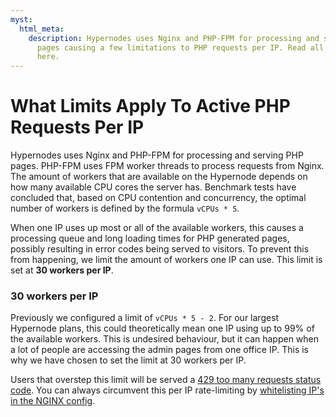```yaml
---
myst:
  html_meta:
    description: Hypernodes uses Nginx and PHP-FPM for processing and serving PHP
      pages causing a few limitations to PHP requests per IP. Read all about the details
      here.
---
```


<!-- source: https://support.hypernode.com/en/support/solutions/articles/48000967652-what-limits-apply-to-active-php-requests-per-ip/ -->

# What Limits Apply To Active PHP Requests Per IP

Hypernodes uses Nginx and PHP-FPM for processing and serving PHP pages. PHP-FPM uses FPM worker threads to process requests from Nginx. The amount of workers that are available on the Hypernode depends on how many available CPU cores the server has. Benchmark tests have concluded that, based on CPU contention and concurrency, the optimal number of workers is defined by the formula `vCPUs * 5`.

When one IP uses up most or all of the available workers, this causes a processing queue and long loading times for PHP generated pages, possibly resulting in error codes being served to visitors. To prevent this from happening, we limit the amount of workers one IP can use. This limit is set at **30 workers per IP**.

### 30 workers per IP

Previously we configured a limit of `vCPUs * 5 - 2`. For our largest Hypernode plans, this could theoretically mean one IP using up to 99% of the available workers. This is undesired behaviour, but it can happen when a lot of people are accessing the admin pages from one office IP. This is why we have chosen to set the limit at 30 workers per IP.

Users that overstep this limit will be served a [429 too many requests status code](https://support.hypernode.com/knowledgebase/resolving-429-many-requests/). You can always circumvent this per IP rate-limiting by [whitelisting IP's in the NGINX config](https://support.hypernode.com/knowledgebase/resolving-429-many-requests/#Exclude_known_IP8217s_from_the_per_IP_rate_limiting_mechanism).
